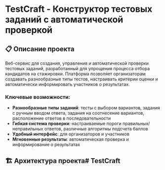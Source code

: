 # TestCraft - Конструктор тестовых заданий с автоматической проверкой

## 📋 Описание проекта

Веб-сервис для создания, управления и автоматической проверки тестовых заданий, разработанный для упрощения процесса отбора кандидатов на стажировки. Платформа позволяет организаторам создавать разнообразные типы тестов, настраивать критерии оценки и автоматически информировать участников о результатах.

### Ключевые возможности:

- **Разнообразные типы заданий**: тесты с выбором вариантов, задания с ручным вводом ответа, задания на соотнесение вариантов, расположение ответов в последовательности
- **Гибкая система проверки**: настраиваемые пороги правильных/неправильных ответов, различные алгоритмы подсчета баллов
- **Удобный интерфейс**: для организаторов и участников
- **Мгновенные результаты**: автоматическая проверка и информирование о результатах

## 🏗️ Архитектура проекта# TestCraft
